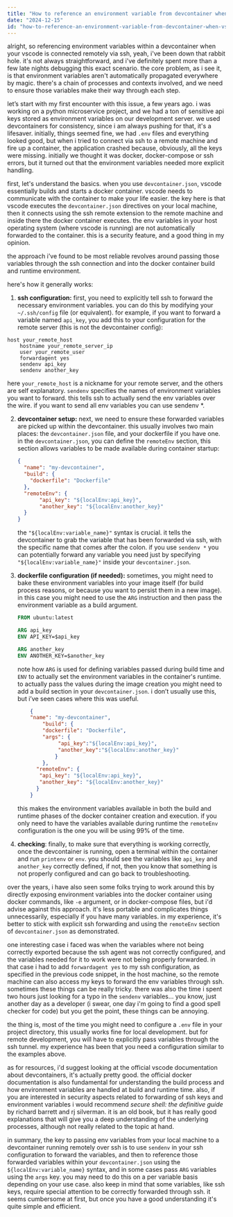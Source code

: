 ```yaml
---
title: "How to reference an environment variable from devcontainer when vscode is connected to a remote machine via ssh?"
date: "2024-12-15"
id: "how-to-reference-an-environment-variable-from-devcontainer-when-vscode-is-connected-to-a-remote-machine-via-ssh"
---
```


alright, so referencing environment variables within a devcontainer when your vscode is connected remotely via ssh, yeah, i've been down that rabbit hole. it's not always straightforward, and i've definitely spent more than a few late nights debugging this exact scenario. the core problem, as i see it, is that environment variables aren't automatically propagated everywhere by magic. there's a chain of processes and contexts involved, and we need to ensure those variables make their way through each step.

let’s start with my first encounter with this issue, a few years ago. i was working on a python microservice project, and we had a ton of sensitive api keys stored as environment variables on our development server. we used devcontainers for consistency, since i am always pushing for that, it's a lifesaver. initially, things seemed fine, we had `.env` files and everything looked good, but when i tried to connect via ssh to a remote machine and fire up a container, the application crashed because, obviously, all the keys were missing. initially we thought it was docker, docker-compose or ssh errors, but it turned out that the environment variables needed more explicit handling.

first, let's understand the basics. when you use `devcontainer.json`, vscode essentially builds and starts a docker container. vscode needs to communicate with the container to make your life easier. the key here is that vscode executes the `devcontainer.json` directives on your local machine, then it connects using the ssh remote extension to the remote machine and inside there the docker container executes. the env variables in your host operating system (where vscode is running) are not automatically forwarded to the container. this is a security feature, and a good thing in my opinion.

the approach i’ve found to be most reliable revolves around passing those variables through the ssh connection and into the docker container build and runtime environment.

here's how it generally works:

1.  **ssh configuration:** first, you need to explicitly tell ssh to forward the necessary environment variables. you can do this by modifying your `~/.ssh/config` file (or equivalent). for example, if you want to forward a variable named `api_key`, you add this to your configuration for the remote server (this is not the devcontainer config):

```
host your_remote_host
    hostname your_remote_server_ip
    user your_remote_user
    forwardagent yes
    sendenv api_key
    sendenv another_key
```

here `your_remote_host` is a nickname for your remote server, and the others are self explanatory. `sendenv` specifies the names of environment variables you want to forward. this tells ssh to actually send the env variables over the wire. if you want to send all env variables you can use sendenv *.

2.  **devcontainer setup:** next, we need to ensure these forwarded variables are picked up within the devcontainer. this usually involves two main places: the `devcontainer.json` file, and your dockerfile if you have one. in the `devcontainer.json`, you can define the `remoteEnv` section, this section allows variables to be made available during container startup:

    ```json
    {
      "name": "my-devcontainer",
      "build": {
        "dockerfile": "Dockerfile"
      },
      "remoteEnv": {
           "api_key": "${localEnv:api_key}",
           "another_key": "${localEnv:another_key}"
      }
    }
    ```

    the `"${localEnv:variable_name}"` syntax is crucial. it tells the devcontainer to grab the variable that has been forwarded via ssh, with the specific name that comes after the colon. if you use `sendenv *` you can potentially forward any variable you need just by specifying `"${localEnv:variable_name}"` inside your `devcontainer.json`.

3. **dockerfile configuration (if needed):** sometimes, you might need to bake these environment variables into your image itself (for build process reasons, or because you want to persist them in a new image). in this case you might need to use the `ARG` instruction and then pass the environment variable as a build argument.

    ```dockerfile
    FROM ubuntu:latest

    ARG api_key
    ENV API_KEY=$api_key

    ARG another_key
    ENV ANOTHER_KEY=$another_key
    ```

    note how `ARG` is used for defining variables passed during build time and `ENV` to actually set the environment variables in the container's runtime.
    to actually pass the values during the image creation you might need to add a build section in your `devcontainer.json`. i don’t usually use this, but i’ve seen cases where this was useful.

    ```json
        {
        "name": "my-devcontainer",
            "build": {
            "dockerfile": "Dockerfile",
            "args": {
                 "api_key":"${localEnv:api_key}",
                 "another_key":"${localEnv:another_key}"
                }
            },
          "remoteEnv": {
           "api_key": "${localEnv:api_key}",
           "another_key": "${localEnv:another_key}"
          }
        }
    ```
    this makes the environment variables available in both the build and runtime phases of the docker container creation and execution. if you only need to have the variables available during runtime the `remoteEnv` configuration is the one you will be using 99% of the time.
4.  **checking**: finally, to make sure that everything is working correctly, once the devcontainer is running, open a terminal within the container and run `printenv` or `env`. you should see the variables like `api_key` and `another_key` correctly defined, if not, then you know that something is not properly configured and can go back to troubleshooting.

over the years, i have also seen some folks trying to work around this by directly exposing environment variables into the docker container using docker commands, like `-e` argument, or in docker-compose files, but i'd advise against this approach. it's less portable and complicates things unnecessarily, especially if you have many variables. in my experience, it's better to stick with explicit ssh forwarding and using the `remoteEnv` section of `devcontainer.json` as demonstrated.

one interesting case i faced was when the variables where not being correctly exported because the ssh agent was not correctly configured, and the variables needed for it to work were not being properly forwarded. in that case i had to add `forwardagent yes` to my ssh configuration, as specified in the previous code snippet, in the host machine, so the remote machine can also access my keys to forward the env variables through ssh. sometimes these things can be really tricky. there was also the time i spent two hours just looking for a typo in the `sendenv` variables… you know, just another day as a developer (i swear, one day i'm going to find a good spell checker for code) but you get the point, these things can be annoying.

the thing is, most of the time you might need to configure a `.env` file in your project directory, this usually works fine for local development. but for remote development, you will have to explicitly pass variables through the ssh tunnel. my experience has been that you need a configuration similar to the examples above.

as for resources, i'd suggest looking at the official vscode documentation about devcontainers, it's actually pretty good. the official docker documentation is also fundamental for understanding the build process and how environment variables are handled at build and runtime time. also, if you are interested in security aspects related to forwarding of ssh keys and environment variables i would recommend *secure shell: the definitive guide* by richard barrett and rj silverman. it is an old book, but it has really good explanations that will give you a deep understanding of the underlying processes, although not really related to the topic at hand.

in summary, the key to passing env variables from your local machine to a devcontainer running remotely over ssh is to use `sendenv` in your ssh configuration to forward the variables, and then to reference those forwarded variables within your `devcontainer.json` using the `${localEnv:variable_name}` syntax, and in some cases pass `ARG` variables using the `args` key. you may need to do this on a per variable basis depending on your use case. also keep in mind that some variables, like ssh keys, require special attention to be correctly forwarded through ssh. it seems cumbersome at first, but once you have a good understanding it's quite simple and efficient.
